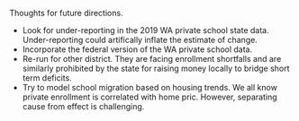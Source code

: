 Thoughts for future directions.

* Look for under-reporting in the 2019 WA private school state data. Under-reporting could artifically inflate the estimate of change.
* Incorporate the federal version of the WA private school data.
* Re-run for other district. They are facing enrollment shortfalls and are similarly prohibited by the state for raising money locally to bridge short term deficits.
* Try to model school migration based on housing trends. We all know private enrollment is correlated with home pric. However, separating cause from effect is challenging.


